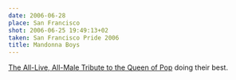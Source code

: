 ```yaml
---
date: 2006-06-28
place: San Francisco
shot: 2006-06-25 19:49:13+02
taken: San Francisco Pride 2006
title: Mandonna Boys
---
```


[The All-Live, All-Male Tribute to the Queen of Pop](http://en.wikipedia.org/wiki/Mandonna) doing their best.
